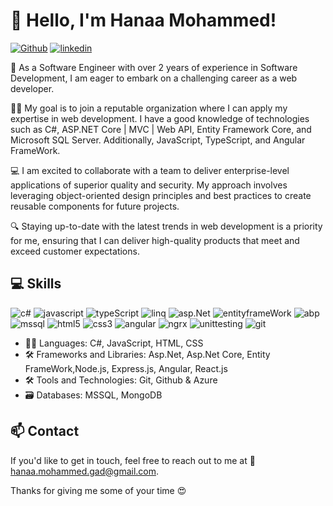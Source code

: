 # 👋 Hello, I'm Hanaa Mohammed! 

[![Github](https://img.shields.io/badge/G-Github-black)](https://github.com/HanaaMohammedGad96) 
[![linkedin](https://img.shields.io/badge/L-LinkedIn-informational)](https://www.linkedin.com/in/hanaa-mohammed-5ba798213/)

🚀 As a Software Engineer with over 2 years of experience in Software Development, I am eager to embark on a challenging career as a web developer. 

👩‍💻  My goal is to join a reputable organization where I can apply my expertise in web development. I have a good knowledge of technologies such as C#, ASP.NET Core | MVC | Web API, Entity Framework Core, and Microsoft SQL Server. Additionally, JavaScript, TypeScript, and Angular FrameWork.

💻 I am excited to collaborate with a team to deliver enterprise-level applications of superior quality and security. My approach involves leveraging object-oriented design principles and best practices to create reusable components for future projects.

🔍 Staying up-to-date with the latest trends in web development is a priority for me, ensuring that I can deliver high-quality products that meet and exceed customer expectations.

## 💻 Skills
![c#](https://img.shields.io/badge/C%23-Csharp-yellowgreen)
![javascript](https://img.shields.io/badge/JS-JavaScript-red)
![typeScript](https://img.shields.io/badge/T-TypeScript-yellowgreen)
![linq](https://img.shields.io/badge/L-LINQ-yellow)
![asp.Net](https://img.shields.io/badge/Asp.Net-Core%20%7C%20MVC%20%7C%20Web%20Api-yellow)
![entityframeWork](https://img.shields.io/badge/EF-Entity%20FrameWork-blue)
![abp](https://img.shields.io/badge/Abp-Asp.net%20Boilerplate-orange)
![mssql](https://img.shields.io/badge/MSSQL-Microsoft%20SQL%20Server-important)
![html5](https://img.shields.io/badge/HTML-HTML5-blueviolet)
![css3](https://img.shields.io/badge/Css3-SCSS-ff69b4)
![angular](https://img.shields.io/badge/A-Angular-critical)
![ngrx](https://img.shields.io/badge/Ngrx-State%20Management-red)
![unittesting](https://img.shields.io/badge/-Angular%20Unit%20Testing-brightgreen)
![git](https://img.shields.io/badge/G-Git-orange)

- 👨‍💻 Languages: C#, JavaScript, HTML, CSS
- 🛠️ Frameworks and Libraries: Asp.Net, Asp.Net Core, Entity FrameWork,Node.js, Express.js,  Angular, React.js
- 🛠️ Tools and Technologies: Git, Github & Azure
- 🗃️ Databases: MSSQL, MongoDB

## 📫 Contact
If you'd like to get in touch, feel free to reach out to me at 📧 [hanaa.mohammed.gad@gmail.com](mailto:hanaa.mohammed.gad@gmail.com).

Thanks for giving me some of your time 😍
